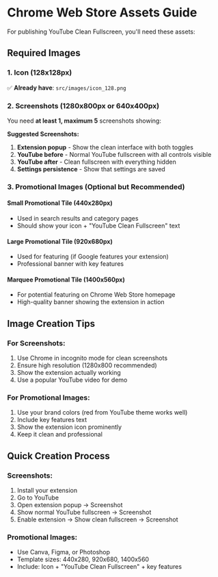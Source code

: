 # Chrome Web Store Assets Guide

For publishing YouTube Clean Fullscreen, you'll need these assets:

## Required Images

### 1. **Icon (128x128px)**
✅ **Already have**: `src/images/icon_128.png`

### 2. **Screenshots (1280x800px or 640x400px)**
You need **at least 1, maximum 5** screenshots showing:

**Suggested Screenshots:**
1. **Extension popup** - Show the clean interface with both toggles
2. **YouTube before** - Normal YouTube fullscreen with all controls visible
3. **YouTube after** - Clean fullscreen with everything hidden
4. **Settings persistence** - Show that settings are saved

### 3. **Promotional Images (Optional but Recommended)**

#### Small Promotional Tile (440x280px)
- Used in search results and category pages
- Should show your icon + "YouTube Clean Fullscreen" text

#### Large Promotional Tile (920x680px) 
- Used for featuring (if Google features your extension)
- Professional banner with key features

#### Marquee Promotional Tile (1400x560px)
- For potential featuring on Chrome Web Store homepage
- High-quality banner showing the extension in action

## Image Creation Tips

### For Screenshots:
1. Use Chrome in incognito mode for clean screenshots
2. Ensure high resolution (1280x800 recommended)
3. Show the extension actually working
4. Use a popular YouTube video for demo

### For Promotional Images:
1. Use your brand colors (red from YouTube theme works well)
2. Include key features text
3. Show the extension icon prominently
4. Keep it clean and professional

## Quick Creation Process

### Screenshots:
1. Install your extension
2. Go to YouTube
3. Open extension popup → Screenshot
4. Show normal YouTube fullscreen → Screenshot  
5. Enable extension → Show clean fullscreen → Screenshot

### Promotional Images:
- Use Canva, Figma, or Photoshop
- Template sizes: 440x280, 920x680, 1400x560
- Include: Icon + "YouTube Clean Fullscreen" + key features 
